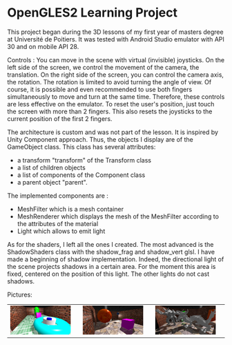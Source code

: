 # OpenGLES2 Learning Project

This project began during the 3D lessons of my first year of masters degree at Université de Poitiers. 
It was tested with Android Studio emulator with API 30 and on mobile API 28. 

Controls : You can move in the scene with virtual (invisible) joysticks.
On the left side of the screen, we control the movement of the camera, the translation. On the right side of the screen, you can control the camera axis, the rotation. The rotation is limited to avoid turning the angle of view. Of course, it is possible and even recommended to use both fingers simultaneously to move and turn at the same time. Therefore, these controls are less effective on the emulator. To reset the user's position, just touch the screen with more than 2 fingers. This also resets the joysticks to the current position of the first 2 fingers.

The architecture is custom and was not part of the lesson.
It is inspired by Unity Component approach.
Thus, the objects I display are of the GameObject class. This class has several attributes:
- a transform "transform" of the Transform class
- a list of children objects
- a list of components of the Component class
- a parent object "parent".

The implemented components are :
- MeshFilter which is a mesh container
- MeshRenderer which displays the mesh of the MeshFilter according to the attributes of the material
- Light which allows to emit light

As for the shaders, I left all the ones I created. The most advanced is the ShadowShaders class with the shadow_frag and shadow_vert glsl. I have made a beginning of shadow implementation. Indeed, the directional light of the scene projects shadows in a certain area. For the moment this area is fixed, centered on the position of this light. The other lights do not cast shadows.

Pictures: 
<table>
<tbody>
<tr>
<td><img src="Images/opengl1.jpg"><td>
<td><img src="Images/opengl2.jpg"><td>
<td><img src="Images/opengl3.jpg"><td>
</tr>
</tbody>
</table>
